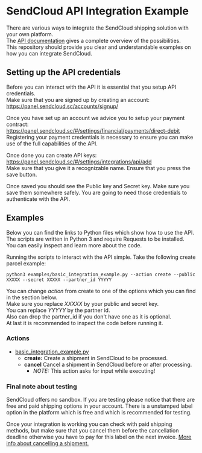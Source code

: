 # SendCloud API Integration Example

There are various ways to integrate the SendCloud shipping solution with your own platform.  
The [API documentation][api_docs] gives a complete overview of the possibilities.  
This repository should provide you clear and understandable examples on how you can integrate SendCloud.

## Setting up the API credentials

Before you can interact with the API it is essential that you setup API credentials.  
Make sure that you are signed up by creating an account:  
https://panel.sendcloud.sc/accounts/signup/

Once you have set up an account we advice you to setup your payment contract:  
https://panel.sendcloud.sc/#/settings/financial/payments/direct-debit  
Registering your payment credentials is necessary to ensure you can make use of the full capabilities of the API.

Once done you can create API keys:  
https://panel.sendcloud.sc/#/settings/integrations/api/add  
Make sure that you give it a recognizable name. Ensure that you press the save button.

Once saved you should see the Public key and Secret key. Make sure you save them somewhere safely.
You are going to need those credentials to authenticate with the API. 

## Examples
Below you can find the links to Python files which show how to use the API. 
The scripts are written in Python 3 and require Requests to be installed.  
You can easily inspect and learn more about the code. 

Running the scripts to interact with the API simple. Take the following create parcel example:

```
python3 examples/basic_integration_example.py --action create --public XXXXX --secret XXXXX --partner_id YYYYY
```

You can change _action_ from create to one of the options which you can find in the section below.  
Make sure you replace _XXXXX_ by your public and secret key.  
You can replace _YYYYY_ by the partner id.  
Also can drop the partner_id if you don't have one as it is optional.  
At last it is recommended to inspect the code before running it. 

### Actions

+ [basic_integration_example.py](examples/basic_integration_example.py)
	+ __create:__ Create a shipment in SendCloud to be processed.
	+ __cancel__ Cancel a shipment in SendCloud before or after processing.
		+ _NOTE:_ This action asks for input while executing!

### Final note about testing

SendCloud offers no sandbox. If you are testing please notice that there are free and paid shipping options in your account.
There is a unstamped label option in the platform which is free and which is recommended for testing. 

Once your integration is working you can check with paid shipping methods, but make sure that you cancel them before the cancellation 
deadline otherwise you have to pay for this label on the next invoice.
[More info about cancelling a shipment.][cancel_shipment]

[api_docs]: https://docs.sendcloud.sc/api/v2/index.html
[cancel_shipment]: https://support.sendcloud.com/english/settings/how-do-i-cancel-my-shipment
